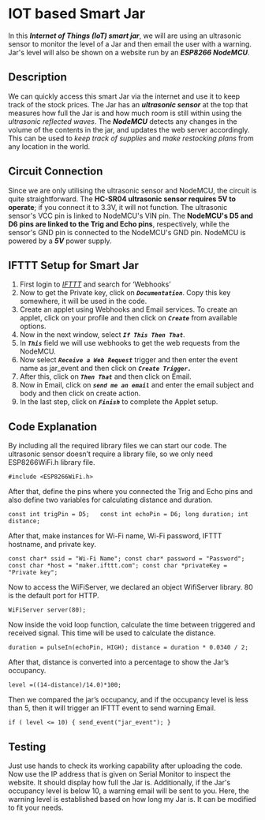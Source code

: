 
# IOT based Smart Jar

In this ***Internet of Things (IoT) smart jar***, we will are using an ultrasonic sensor to monitor the level of a Jar and then email the user with a warning. Jar's level will also be shown on a website run by an ***ESP8266 NodeMCU***.

## Description
We can quickly access this smart Jar via the internet and use it to keep track of the stock prices. The Jar has an ***ultrasonic sensor*** at the top that measures how full the Jar is and how much room is still within using the *ultrasonic reflected waves*. The ***NodeMCU*** detects any changes in the volume of the contents in the jar, and updates the web server accordingly. This can be used to *keep track of supplies* and *make restocking plans* from any location in the world.


## Circuit Connection

Since we are only utilising the ultrasonic sensor and NodeMCU, the circuit is quite straightforward. The **HC-SR04 ultrasonic sensor requires 5V to operate**; if you connect it to 3.3V, it will not function. The ultrasonic sensor's VCC pin is linked to NodeMCU's VIN pin. The **NodeMCU's D5 and D6 pins are linked to the Trig and Echo pins**, respectively, while the sensor's GND pin is connected to the NodeMCU's GND pin. NodeMCU is powered by a ***5V*** power supply.


## IFTTT Setup for Smart Jar


1. First login to [*IFTTT*](https://ifttt.com/) and search for ‘Webhooks’
2. Now to get the Private key, click on ***`Documentation`***. Copy this key somewhere, it will be used in the code.
3. Create an applet using Webhooks and Email services. To create an applet, click on your profile and then click on ***`Create`*** from available options.
4. Now in the next window, select ***`If This Then That`***.
5. In ***`This`*** field we will use webhooks to get the web requests from the NodeMCU.
6. Now select ***`Receive a Web Request`***  trigger and then enter the event name as jar_event and then click on ***`Create Trigger.`*** 
7. After this, click on ***`Then That`***  and then click on Email.
8. Now in Email, click on ***`send me an email`***  and enter the email subject and body and then click on create action.
9. In the last step, click on ***`Finish`***  to complete the Applet setup.




## Code Explanation

By including all the required library files we can start our code. The ultrasonic sensor doesn’t require a library file, so we only need ESP8266WiFi.h library file.

`#include <ESP8266WiFi.h>`

After that, define the pins where you connected the Trig and Echo pins and also define two variables for calculating distance and duration.

`const int trigPin = D5;  
const int echoPin = D6;
long duration;
int distance;`

After that, make instances for Wi-Fi name, Wi-Fi password, IFTTT hostname, and private key.

`const char* ssid = "Wi-Fi Name";
const char* password = "Password";
const char *host = "maker.ifttt.com";
const char *privateKey = "Private key";`

Now to access the WiFiServer, we declared an object WifiServer library. 80 is the default port for HTTP.

`WiFiServer server(80);`

Now inside the void loop function, calculate the time between triggered and received signal. This time will be used to calculate the distance.

`duration = pulseIn(echoPin, HIGH);
distance = duration * 0.0340 / 2;`

After that, distance is converted into a percentage to show the Jar’s occupancy.

`level =((14-distance)/14.0)*100;`

Then we compared the jar’s occupancy, and if the occupancy level is less than 5, then it will trigger an IFTTT event to send warning Email.

`if ( level <= 10) {
        send_event("jar_event");
        }`
## Testing

Just use hands  to check its working capability after uploading the code. Now use the IP address that is given on Serial Monitor to inspect the website. It should display how full the Jar is. Additionally, if the Jar's occupancy level is below 10, a warning email will be sent to you. Here, the warning level is established based on how long my Jar is. It can be modified to fit your needs.

